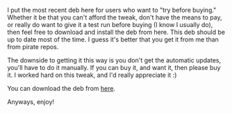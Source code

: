 I put the most recent deb here for users who want to "try before buying." Whether it be that you can't afford the tweak, don't have the means to pay, or really do want to give it a test run before buying (I know I usually do), then feel free to download and install the deb from here. This deb should be up to date most of the time. I guess it's better that you get it from me than from pirate repos.

The downside to getting it this way is you don't get the automatic updates, you'll have to do it manually. If you can buy it, and want it, then please buy it. I worked hard on this tweak, and I'd really appreciate it :)

You can download the deb from [here](/trybeforebuy/org.thebigboss.snooscreens_1.0-1_iphoneos-arm.deb).

Anyways, enjoy!
